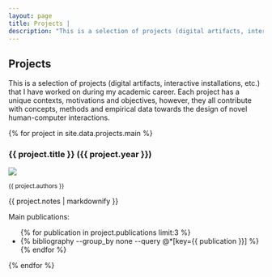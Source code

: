 ```yaml
---
layout: page
title: Projects | 
description: "This is a selection of projects (digital artifacts, interactive installations, etc.) that I have worked on during my academic career."
---
```


## Projects

This is a selection of projects (digital artifacts, interactive installations, etc.) that I have worked on during my academic career. Each project has a unique contexts, motivations and objectives, however, they all contribute with concepts, methods and empirical data towards the design of novel human-computer interactions.

{% for project in site.data.projects.main %}

<div class="project">
	<h3>{{ project.title }} ({{ project.year }})</h3>
	<img src="{{ project.image }}">
	<p class="author"><small><i class="fas fa-user-friends"></i> {{ project.authors }} </small></p>
	<p>{{ project.notes | markdownify }}</p>
	<p>Main publications:</p>
	<ul>
		{% for publication in project.publications limit:3 %}
			<li>{% bibliography --group_by none --query @*[key={{ publication }}] %}</li>
		{% endfor %}
	</ul>
</div>

{% endfor %}